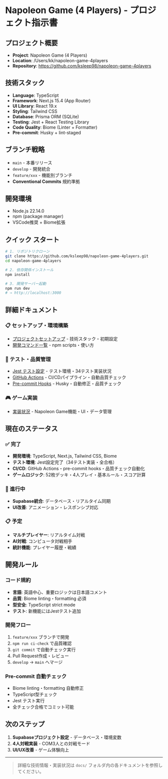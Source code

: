 # Napoleon Game (4 Players) - プロジェクト指示書

## プロジェクト概要

- **Project**: Napoleon Game (4 Players)
- **Location**: /Users/kk/napoleon-game-4players
- **Repository**: https://github.com/ksleep98/napoleon-game-4players

## 技術スタック

- **Language**: TypeScript
- **Framework**: Next.js 15.4 (App Router)
- **UI Library**: React 19.x
- **Styling**: Tailwind CSS
- **Database**: Prisma ORM (SQLite)
- **Testing**: Jest + React Testing Library
- **Code Quality**: Biome (Linter + Formatter)
- **Pre-commit**: Husky + lint-staged

## ブランチ戦略

- `main` - 本番リリース
- `develop` - 開発統合
- `feature/xxx` - 機能別ブランチ
- **Conventional Commits** 規約準拠

## 開発環境

- Node.js 22.14.0
- npm (package manager)
- VSCode推奨 + Biome拡張

## クイック スタート

```bash
# 1. リポジトリクローン
git clone https://github.com/ksleep98/napoleon-game-4players.git
cd napoleon-game-4players

# 2. 依存関係インストール
npm install

# 3. 開発サーバー起動
npm run dev
# → http://localhost:3000
```

## 詳細ドキュメント

### 📋 セットアップ・環境構築
- [プロジェクトセットアップ](./docs/setup/PROJECT_SETUP.md) - 技術スタック・初期設定
- [開発コマンド一覧](./docs/development/COMMANDS.md) - npm scripts・使い方

### 🧪 テスト・品質管理
- [Jest テスト設定](./docs/testing/JEST_SETUP.md) - テスト環境・34テスト実装状況
- [GitHub Actions](./docs/ci-cd/GITHUB_ACTIONS.md) - CI/CDパイプライン・自動品質チェック
- [Pre-commit Hooks](./docs/ci-cd/PRE_COMMIT_HOOKS.md) - Husky・自動修正・品質チェック

### 🎮 ゲーム実装
- [実装状況](./docs/game-logic/IMPLEMENTATION_STATUS.md) - Napoleon Game機能・UI・データ管理

## 現在のステータス

### ✅ 完了
- **開発環境**: TypeScript, Next.js, Tailwind CSS, Biome
- **テスト環境**: Jest設定完了（34テスト実装・全合格）
- **CI/CD**: GitHub Actions・pre-commit hooks・品質チェック自動化
- **ゲームロジック**: 52枚デッキ・4人プレイ・基本ルール・スコア計算

### 🚧 進行中
- **Supabase統合**: データベース・リアルタイム同期
- **UI改善**: アニメーション・レスポンシブ対応

### 📋 予定
- **マルチプレイヤー**: リアルタイム対戦
- **AI対戦**: コンピュータ対戦相手
- **統計機能**: プレイヤー履歴・戦績

## 開発ルール

### コード規約
- **言語**: 英語中心、重要ロジックは日本語コメント
- **品質**: Biome linting・formatting 必須
- **型安全**: TypeScript strict mode
- **テスト**: 新機能にはJestテスト追加

### 開発フロー
1. `feature/xxx` ブランチで開発
2. `npm run ci-check` で品質確認
3. `git commit` で自動チェック実行
4. Pull Request作成・レビュー
5. `develop` → `main` へマージ

### Pre-commit 自動チェック
- Biome linting・formatting 自動修正
- TypeScript型チェック
- Jest テスト実行
- 全チェック合格でコミット可能

## 次のステップ

1. **Supabaseプロジェクト設定** - データベース・環境変数
2. **4人対戦実装** - COM3人との対戦モード
3. **UI/UX改善** - ゲーム体験向上

---

> 詳細な技術情報・実装状況は `docs/` フォルダ内の各ドキュメントを参照してください。